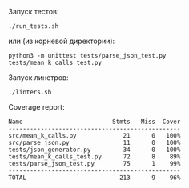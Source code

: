 Запуск тестов:
```
./run_tests.sh
```
или (из корневой директории):
```
python3 -m unittest tests/parse_json_test.py tests/mean_k_calls_test.py
```

Запуск линетров:
```
./linters.sh
```

Coverage report:
```
Name                         Stmts   Miss  Cover
------------------------------------------------
src/mean_k_calls.py             21      0   100%
src/parse_json.py               11      0   100%
tests/json_generator.py         34      0   100%
tests/mean_k_calls_test.py      72      8    89%
tests/parse_json_test.py        75      1    99%
------------------------------------------------
TOTAL                          213      9    96%
```